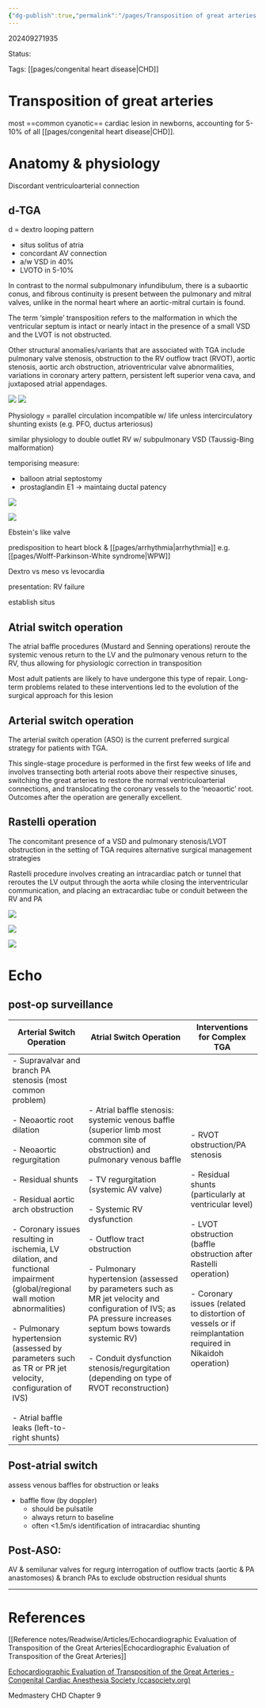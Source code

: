 ```yaml
---
{"dg-publish":true,"permalink":"/pages/Transposition of great arteries (conflicted 1)/"}
---
```



202409271935

Status: 

Tags: [[pages/congenital heart disease\|CHD]]

# Transposition of great arteries
most ==common cyanotic== cardiac lesion in newborns, accounting for 5-10% of all [[pages/congenital heart disease\|CHD]].

# Anatomy & physiology
Discordant ventriculoarterial connection

## d-TGA
d = dextro looping pattern
- situs solitus of atria
- concordant AV connection
- a/w VSD in 40%
- LVOTO in 5-10%

In contrast to the normal subpulmonary infundibulum, there is a subaortic conus, and fibrous continuity is present between the pulmonary and mitral valves, unlike in the normal heart where an aortic-mitral curtain is found.

The term ‘simple’ transposition refers to the malformation in which the ventricular septum is intact or nearly intact in the presence of a small VSD and the LVOT is not obstructed.

Other structural anomalies/variants that are associated with TGA include pulmonary valve stenosis, obstruction to the RV outflow tract (RVOT), aortic stenosis, aortic arch obstruction, atrioventricular valve abnormalities, variations in coronary artery pattern, persistent left superior vena cava, and juxtaposed atrial appendages.

![](https://i.imgur.com/hyQFbm5.png)
![](https://i.imgur.com/hqXRhOY.png)

Physiology = parallel circulation
incompatible w/ life unless intercirculatory shunting exists (e.g. PFO, ductus arteriosus)

similar physiology to double outlet RV w/ subpulmonary VSD (Taussig-Bing malformation)

temporising measure:
- balloon atrial septostomy
- prostaglandin E1 → maintaing ductal patency

![](https://i.imgur.com/utLlclb.png)

![](https://i.imgur.com/ya5PKff.png)

Ebstein's like valve

predisposition to heart block & [[pages/arrhythmia\|arrhythmia]] e.g. [[pages/Wolff-Parkinson-White syndrome\|WPW]]

Dextro vs meso vs levocardia

presentation: RV failure

establish situs


## Atrial switch operation
The atrial baffle procedures (Mustard and Senning operations) reroute the systemic venous return to the LV and the pulmonary venous return to the RV, thus allowing for physiologic correction in transposition

Most adult patients are likely to have undergone this type of repair. Long-term problems related to these interventions led to the evolution of the surgical approach for this lesion


## Arterial switch operation
The arterial switch operation (ASO) is the current preferred surgical strategy for patients with TGA.

This single-stage procedure is performed in the first few weeks of life and involves transecting both arterial roots above their respective sinuses, switching the great arteries to restore the normal ventriculoarterial connections, and translocating the coronary vessels to the ‘neoaortic’ root. Outcomes after the operation are generally excellent.

## Rastelli operation
The concomitant presence of a VSD and pulmonary stenosis/LVOT obstruction in the setting of TGA requires alternative surgical management strategies

Rastelli procedure involves creating an intracardiac patch or tunnel that reroutes the LV output through the aorta while closing the interventricular communication, and placing an extracardiac tube or conduit between the RV and PA

![](https://i.imgur.com/Xyplxub.png)

![](https://i.imgur.com/knmcKkP.png)


![](https://i.imgur.com/ILjsF4d.png)



# Echo
## post-op surveillance
| **Arterial Switch Operation**                                                                                                                                                                                                                                                                                                                                                                                                                                                                       | **Atrial Switch Operation**                                                                                                                                                                                                                                                                                                                                                                                                                                                                                       | **Interventions for Complex TGA**                                                                                                                                                                                                                                                   |
| --------------------------------------------------------------------------------------------------------------------------------------------------------------------------------------------------------------------------------------------------------------------------------------------------------------------------------------------------------------------------------------------------------------------------------------------------------------------------------------------------- | ----------------------------------------------------------------------------------------------------------------------------------------------------------------------------------------------------------------------------------------------------------------------------------------------------------------------------------------------------------------------------------------------------------------------------------------------------------------------------------------------------------------- | ----------------------------------------------------------------------------------------------------------------------------------------------------------------------------------------------------------------------------------------------------------------------------------- |
| - Supravalvar and branch PA stenosis (most common problem)<br><br>- Neoaortic root dilation<br><br>- Neoaortic regurgitation<br><br>- Residual shunts<br><br>- Residual aortic arch obstruction<br><br>- Coronary issues resulting in ischemia, LV dilation, and functional impairment (global/regional wall motion abnormalities)<br><br>- Pulmonary hypertension (assessed by parameters such as TR or PR jet velocity, configuration of IVS)<br><br>- Atrial baffle leaks (left-to-right shunts) | - Atrial baffle stenosis: systemic venous baffle (superior limb most common site of obstruction) and pulmonary venous baffle<br><br>- TV regurgitation (systemic AV valve)<br><br>- Systemic RV dysfunction<br><br>- Outflow tract obstruction<br><br>- Pulmonary hypertension (assessed by parameters such as MR jet velocity and configuration of IVS; as PA pressure increases septum bows towards systemic RV)<br><br>- Conduit dysfunction stenosis/regurgitation (depending on type of RVOT reconstruction) | - RVOT obstruction/PA stenosis<br><br>- Residual shunts (particularly at ventricular level)<br><br>- LVOT obstruction (baffle obstruction after Rastelli operation)<br><br>- Coronary issues (related to distortion of vessels or if reimplantation required in Nikaidoh operation) |
## Post-atrial switch
assess venous baffles for obstruction or leaks
- baffle flow (by doppler) 
	- should be pulsatile
	- always return to baseline
	- often <1.5m/s
identification of intracardiac shunting

## Post-ASO:
AV & semilunar valves for regurg
interrogation of outflow tracts (aortic & PA anastomoses) & branch PAs to exclude obstruction
residual shunts


___
# References
[[Reference notes/Readwise/Articles/Echocardiographic Evaluation of Transposition of the Great Arteries\|Echocardiographic Evaluation of Transposition of the Great Arteries]]

[Echocardiographic Evaluation of Transposition of the Great Arteries - Congenital Cardiac Anesthesia Society (ccasociety.org)](https://ccasociety.org/education/echoimage/echocardiographic-evaluation-of-transposition-of-the-great-arteries/)

Medmastery CHD Chapter 9